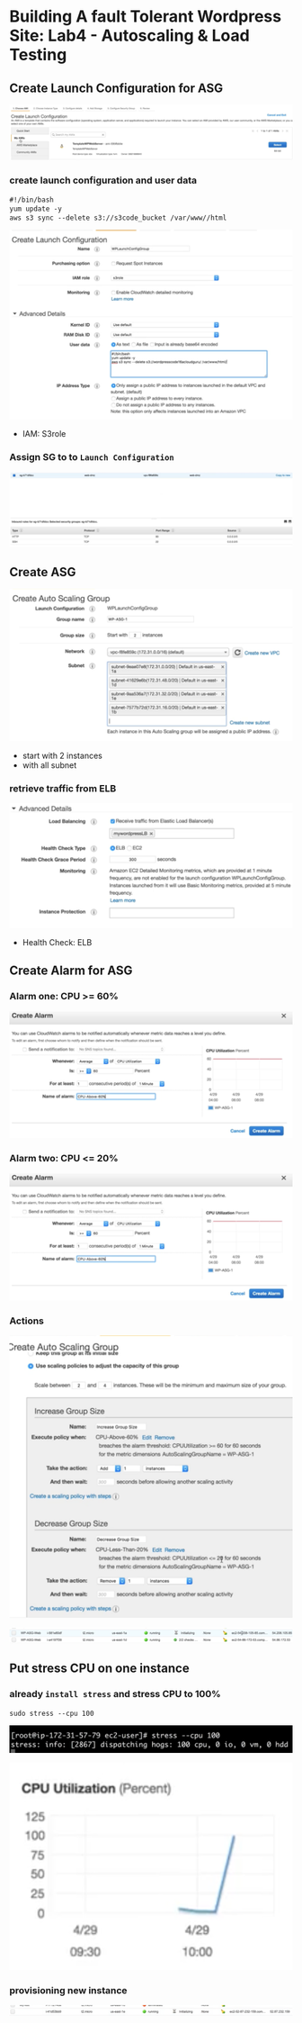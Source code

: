 # Building A fault Tolerant Wordpress Site: Lab4 - Autoscaling & Load Testing

## Create Launch Configuration for ASG

![Alt Image Text](images/4_1.jpg "body image")

### create launch configuration and user data

```
#!/bin/bash
yum update -y
aws s3 sync --delete s3://s3code_bucket /var/www//html
```
![Alt Image Text](images/4_2.jpg "body image")

* IAM: S3role

### Assign SG to to `Launch Configuration`

![Alt Image Text](images/4_3.jpg "body image")



## Create ASG

![Alt Image Text](images/4_4.jpg "body image")

* start with 2 instances
* with all subnet

### retrieve traffic from ELB

![Alt Image Text](images/4_5.jpg "body image")

* Health Check: ELB


## Create Alarm for ASG

### Alarm one: CPU >= 60%

![Alt Image Text](images/4_6.jpg "body image")


### Alarm two: CPU <= 20%

![Alt Image Text](images/4_6.jpg "body image")

### Actions

![Alt Image Text](images/4_7.jpg "body image")


![Alt Image Text](images/4_8.jpg "body image")


## Put stress CPU on one instance 

### already `install stress` and stress CPU to 100%

```
sudo stress --cpu 100
```
![Alt Image Text](images/4_9.jpg "body image")

![Alt Image Text](images/4_10.jpg "body image")


### provisioning new instance

![Alt Image Text](images/4_11.jpg "body image")





